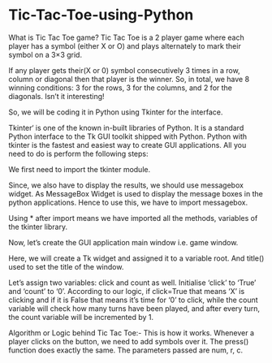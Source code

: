 # Tic-Tac-Toe-using-Python
What is Tic Tac Toe game?
Tic Tac Toe is a 2 player game where each player has a symbol (either X or O) and plays alternately to mark their symbol on a 3×3 grid.

If any player gets their(X or 0) symbol consecutively 3 times in a row, column or diagonal then that player is the winner. So, in total, we have 8 winning conditions: 3 for the rows, 3 for the columns, and 2 for the diagonals. Isn’t it interesting!

So, we will be coding it in Python using Tkinter for the interface.


Tkinter‘ is one of the known in-built libraries of Python. It is a standard Python interface to the Tk GUI toolkit shipped with Python. Python with tkinter is the fastest and easiest way to create GUI applications. All you need to do is perform the following steps:

We first need to import the tkinter module.

Since, we also have to display the results, we should use messagebox widget. As MessageBox Widget is used to display the message boxes in the python applications. Hence to use this, we have to import messagebox.

Using * after import means we have imported all the methods, variables of the tkinter library.

Now, let’s create the GUI application main window i.e. game window.

Here, we will create a Tk widget and assigned it to a variable root. And title() used to set the title of the window.

Let’s assign two variables: click and count as well. Initialise ‘click’ to ‘True’ and ‘count’ to ‘0’. According to our logic, if click=True that means ‘X’ is clicking and if it is False that means it’s time for ‘0’ to click, while the count variable will check how many turns have been played, and after every turn, the count variable will be incremented by 1.



Algorithm or Logic behind Tic Tac Toe:-
This is how it works. Whenever a player clicks on the button, we need to add symbols over it. The press() function does exactly the same. The parameters passed are num, r, c. 
